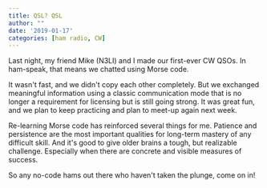 ```yaml
---
title: QSL? QSL
author: ""
date: '2019-01-17'
categories: [ham radio, CW]
---
```


Last night, my friend Mike (N3LI) and I made our first-ever CW QSOs.
In ham-speak, that means we chatted using Morse code.

It wasn't fast, and we didn't copy each other completely.
But we exchanged meaningful information using a classic communication mode that is no longer a requirement for licensing but is still going strong.
It was great fun, and we plan to keep practicing and plan to meet-up again next week.

Re-learning Morse code has reinforced several things for me.
Patience and persistence are the most important qualities for long-term mastery of any difficult skill.
And it's good to give older brains a tough, but realizable challenge.
Especially when there are concrete and visible measures of success.

So any no-code hams out there who haven't taken the plunge, come on in!
